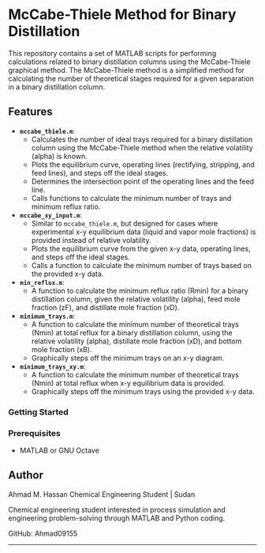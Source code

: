 # McCabe-Thiele Method for Binary Distillation

This repository contains a set of MATLAB scripts for performing calculations related to binary distillation columns using the McCabe-Thiele graphical method. The McCabe-Thiele method is a simplified method for calculating the number of theoretical stages required for a given separation in a binary distillation column.

## Features

* **`mccabe_thiele.m`**:
    * Calculates the number of ideal trays required for a binary distillation column using the McCabe-Thiele method when the relative volatility (alpha) is known.
    * Plots the equilibrium curve, operating lines (rectifying, stripping, and feed lines), and steps off the ideal stages.
    * Determines the intersection point of the operating lines and the feed line.
    * Calls functions to calculate the minimum number of trays and minimum reflux ratio.
* **`mccabe_xy_input.m`**:
    * Similar to `mccabe_thiele.m`, but designed for cases where experimental x-y equilibrium data (liquid and vapor mole fractions) is provided instead of relative volatility.
    * Plots the equilibrium curve from the given x-y data, operating lines, and steps off the ideal stages.
    * Calls a function to calculate the minimum number of trays based on the provided x-y data.
* **`min_reflux.m`**:
    * A function to calculate the minimum reflux ratio (Rmin) for a binary distillation column, given the relative volatility (alpha), feed mole fraction (zF), and distillate mole fraction (xD).
* **`minimum_trays.m`**:
    * A function to calculate the minimum number of theoretical trays (Nmin) at total reflux for a binary distillation column, using the relative volatility (alpha), distillate mole fraction (xD), and bottom mole fraction (xB).
    * Graphically steps off the minimum trays on an x-y diagram.
* **`minimum_trays_xy.m`**:
    * A function to calculate the minimum number of theoretical trays (Nmin) at total reflux when x-y equilibrium data is provided.
    * Graphically steps off the minimum trays using the provided x-y data.

### Getting Started

### Prerequisites

* MATLAB or GNU Octave

## Author

Ahmad M. Hassan Chemical Engineering Student | Sudan

Chemical engineering student interested in process simulation and engineering problem-solving through MATLAB and Python coding.

GitHub: Ahmad09155



---
